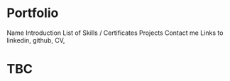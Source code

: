 # Portfolio

Name
Introduction
List of Skills / Certificates
Projects
Contact me
Links to linkedin, github, CV, 
#
# TBC
#
